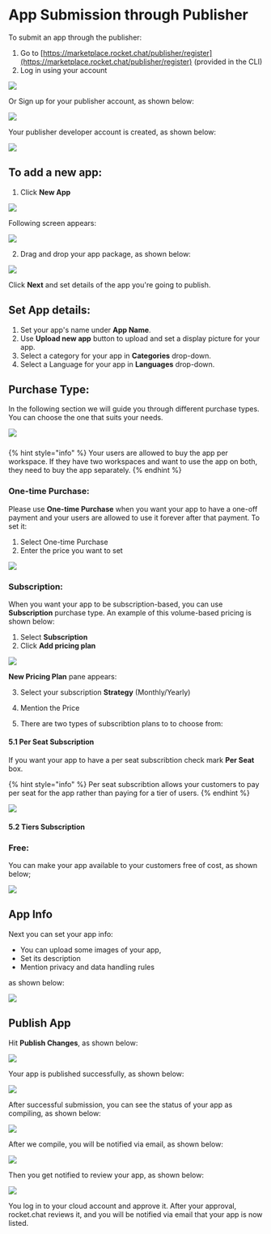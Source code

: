 # App Submission through Publisher

To submit an app through the publisher:

1. Go to [https://marketplace.rocket.chat/publisher/register](https://marketplace.rocket.chat/publisher/register) \(provided in the CLI\)
2. Log in using your account

![](../../../.gitbook/assets/image%20%2855%29.png)

Or Sign up for your publisher account,  as shown below:

![](../../../.gitbook/assets/image%20%28183%29.png)

Your publisher developer account is created, as shown below:

![](../../../.gitbook/assets/image%20%2848%29.png)

## To add a new app:

1. Click **New App**

![](../../../.gitbook/assets/image%20%2819%29.png)

Following screen appears: 

![](../../../.gitbook/assets/image%20%2845%29.png)

2. Drag and drop your app package, as shown below:

![](../../../.gitbook/assets/image%20%2864%29.png)

Click **Next** and set details of the app you're going to publish.

## **Set App details:**

1. Set your app's name under **App Name**.
2.  Use **Upload new app** button to upload and set a display picture for your app. 
3. Select a category for your app in **Categories** drop-down. 
4. Select a Language for your app in **Languages** drop-down. 

## Purchase Type:

In the following section we will guide you through different purchase types. You can choose the one that suits your needs.

![](../../../.gitbook/assets/image%20%2856%29.png)

### 

{% hint style="info" %}
Your users are allowed to buy the app per workspace. If they have two workspaces and want to use the app on both, they need to buy the app separately.
{% endhint %}

### One-time Purchase:

Please use **One-time Purchase** when you want your app to have a one-off payment and your users  are allowed to use it forever after that payment. To set it:

1. Select One-time Purchase
2. Enter the price you want to set

![](../../../.gitbook/assets/image%20%2831%29.png)

### Subscription:

When you want your app to be subscription-based, you can use **Subscription** purchase type. An example of this volume-based pricing is shown below:

1. Select **Subscription**
2. Click **Add pricing plan**

![](../../../.gitbook/assets/image%20%2811%29.png)

**New Pricing Plan** pane appears:

3. Select your subscription **Strategy** \(Monthly/Yearly\) 

4. Mention the Price

5. There are two types of subscribtion plans to to choose from:  

#### **5.1** Per Seat Subscription 

If you want your app to have a per seat subscribtion check mark **Per Seat** box.

{% hint style="info" %}
Per seat subscribtion allows your customers to pay per seat for the app rather than paying for a tier of users.
{% endhint %}

![](../../../.gitbook/assets/image%20%283%29.png)

#### **5.2** Tiers Subscription 



### Free:

You can make your app available to your customers free of cost,  as shown below;

![](../../../.gitbook/assets/image%20%282%29.png)

## App Info

Next you can set your app info:

* You can upload some images of your app, 
* Set its description
* Mention privacy and data handling rules

as shown below:

![](../../../.gitbook/assets/image%20%2822%29.png)

## Publish App

Hit **Publish Changes**, as shown below:

![](../../../.gitbook/assets/image%20%2840%29.png)

Your app is published successfully, as shown below:

![](../../../.gitbook/assets/image%20%2815%29.png)

After successful submission, you can see the status of your app as compiling, as shown below:

![](../../../.gitbook/assets/image%20%28191%29.png)

After we compile, you will be notified via email, as shown below:

![](../../../.gitbook/assets/image%20%28194%29.png)

Then you get notified to review your app, as shown below:

![](../../../.gitbook/assets/image%20%28192%29%20%281%29.png)

You log in to your cloud account and approve it. After your approval, rocket.chat reviews it, and you will be notified via email that your app is now listed.

